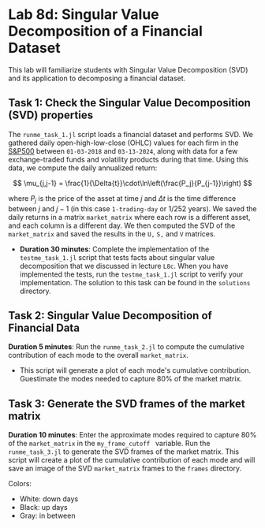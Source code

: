 # Lab 8d: Singular Value Decomposition of a Financial Dataset
This lab will familiarize students with Singular Value Decomposition (SVD) and its application to decomposing a financial dataset.

## Task 1: Check the Singular Value Decomposition (SVD) properties
The `runme_task_1.jl` script loads a financial dataset and performs SVD. We gathered daily open-high-low-close (OHLC) values for each firm in the [S&P500](https://en.wikipedia.org/wiki/S%26P_500) between `01-03-2018` and `03-13-2024`, along with data for a few exchange-traded funds and volatility products during that time. Using this data, we compute the daily annualized return:

$$
\mu_{j,j-1} = \frac{1}{\Delta{t}}\cdot\ln\left(\frac{P_j}{P_{j-1}}\right)
$$

where $P_j$ is the price of the asset at time $j$ and $\Delta{t}$ is the time difference between $j$ and $j-1$ (in this case `1-trading-day` or 1/252 years). We saved the daily returns in a matrix `market_matrix` where each row is a different asset, and each column is a different day. We then computed the SVD of the `market_matrix` and saved the results in the `U,` `S,` and `V` matrices.

* __Duration 30 minutes__: Complete the implementation of the `testme_task_1.jl` script that tests facts about singular value decomposition that we discussed in lecture `L8c`. When you have implemented the tests, run the `testme_task_1.jl` script to verify your implementation. The solution to this task can be found in the `solutions` directory. 

## Task 2: Singular Value Decomposition of Financial Data
__Duration 5 minutes__: Run the `runme_task_2.jl` to compute the cumulative contribution of each mode to the overall 
`market_matrix`. 
* This script will generate a plot of each mode's cumulative contribution. Guestimate the modes needed to capture 80% of the market matrix.

## Task 3: Generate the SVD frames of the market matrix
__Duration 10 minutes__: Enter the approximate modes required to capture 80% of the `market_matrix` in the `my_frame_cutoff ` variable. Run the `runme_task_3.jl` to generate the SVD frames of the market matrix. This script will create a plot of the cumulative contribution of each mode and will save an image of the SVD `market_matrix` frames to the `frames` directory. 

Colors:
* White: down days
* Black: up days
* Gray: in between


